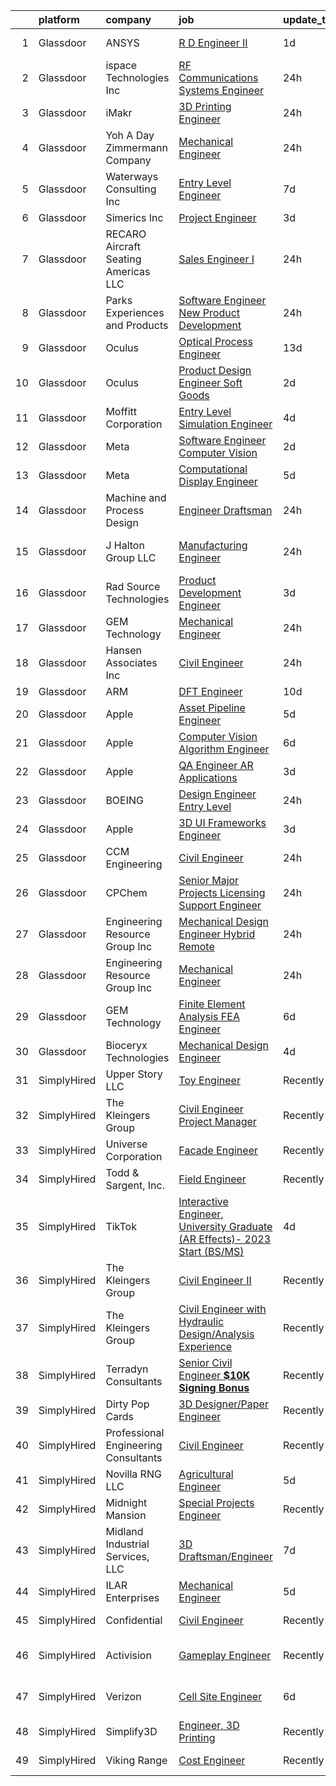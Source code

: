 

|    | platform    | company                              | job                                                                                                                                                                                                                                                                                                                                                                                                                                                                                                                                                                                                                                                                                                                                                                                                                                                                                                                                                                                                                                                                                                                                                                                                                                                                                                                                                                                                                                                                     | update_time   | location                    |
|---:|:------------|:-------------------------------------|:------------------------------------------------------------------------------------------------------------------------------------------------------------------------------------------------------------------------------------------------------------------------------------------------------------------------------------------------------------------------------------------------------------------------------------------------------------------------------------------------------------------------------------------------------------------------------------------------------------------------------------------------------------------------------------------------------------------------------------------------------------------------------------------------------------------------------------------------------------------------------------------------------------------------------------------------------------------------------------------------------------------------------------------------------------------------------------------------------------------------------------------------------------------------------------------------------------------------------------------------------------------------------------------------------------------------------------------------------------------------------------------------------------------------------------------------------------------------|:--------------|:----------------------------|
|  1 | Glassdoor   | ANSYS                                | [R D Engineer II](https://www.glassdoor.com/partner/jobListing.htm?pos=115&ao=1110586&s=58&guid=0000018359c26415b1117f4f642e4682&src=GD_JOB_AD&t=SR&vt=w&cs=1_1809282f&cb=1663658255843&jobListingId=1008148245836&cpc=8CDBB1EC89CF7160&jrtk=3-0-1gdcs4p20kbl2801-1gdcs4p2lmbjh800-2c2fb8e9d962febe--6NYlbfkN0C1CYJ5HQK12A7y0ZBhFhW3e-LGRaOWowYCOYawr20fAAtkdEaA_V0bTpDvrTnEFcoKS4VOX4tI1l11CKHECzyohqf6a7D_l5GuGqfFhuUSwKjcG0YTNzAIr4aev025wUwUCuptq5aI89kS6X5YalAZz2CPfcm-bO3bmNXAM7OMsrHA07wPM2IRB69EdVafGLJJKJv7s2G8lhnqQTEY_ocgHDxa-CLN2kR-v7UPLn-af-wgfube1IU6yFeE5AD1N6vK_PRR04xaqDucBJZL1hTrP3RoFSTtLNPaawIlrlJlQmgCRVx4aBpcDIoq9ryDDf2S7ayFhMfG9jJK62fQLGk5wzzXOzB6Ql5H1fwgTDWwQVOw5uRALn1H8xSRdwpi12TBnW2jYB7g-ti0VCGpnBq5TRiRW0ewDcIvyNlTelF13mcDFnCTS0qs1JrSecXoVmwT5XILbEQKGhb2J5sMN3AAEfGAXGhrnR0gpo0tpKVbcM3aQRIGUMWHy3eRNGEpwlo-aed570WBgXwEM8lTJbav8H2hoIUY2d2jYd-RZNrCzoQ9l-tqRyn7)                                                                                                                                                                                                                                                                                                                                                                                                                                                                                                                                                                   | 1d            | San Jose, CA                |
|  2 | Glassdoor   | ispace Technologies  Inc             | [RF   Communications Systems Engineer](https://www.glassdoor.com/partner/jobListing.htm?pos=111&ao=1110586&s=58&guid=0000018359c26415b1117f4f642e4682&src=GD_JOB_AD&t=SR&vt=w&ea=1&cs=1_fcfed732&cb=1663658255843&jobListingId=1008150010595&cpc=020BE1DDE5A95971&jrtk=3-0-1gdcs4p20kbl2801-1gdcs4p2lmbjh800-1bb6ea2e9d097f40--6NYlbfkN0ACu_hgM4mYOpGjE6TXudS1eLEYdlotK5aSiNrSIRlNjthRZ_bSXJWql23JgWLbs9S7wiMfLvCRaLeiakFjEBzgkmYH80lO6qte9E3HuVm5Mk4z8F9jkYyGuwl_Ppik_4GZ65mBih97DNtgtP-4IpEnKEH0PE4y4IjytWdXEbuu34Ot2XvW88FLTxYByLiaSFOfIO3_dEQERJVjPLftHGZxowkW4zkVACL4l9MhmpFSsjxhbiDBzTMqMa5qMHmtNUmrw7Zr2pQga67IBJCcyjRdMBVNgYNurE6E5h7zQ2lYC09afcIR37HMRL9Tf7SPJ-f-tbDyXxDMeV-NyhAP53C4FfY8x_pRnOOyW42FGYjOdDaRxtmVO65fDLeAli5RUfnxQ2TdZxBT2qByZJzsSa8MApDxaik6ivg4K_5VlFDSKfDvZumXFS1rFA_PkTFJQMCb9-UiUuP14yYzMEr7bNNVselqzsTBRgQI2d9CSRVDXo_b5swSlx6qPptVQMYccxolx4HIp_aSTA%3D%3D)                                                                                                                                                                                                                                                                                                                                                                                                                                                                                                                                                                             | 24h           | Denver, CO                  |
|  3 | Glassdoor   | iMakr                                | [3D Printing Engineer](https://www.glassdoor.com/partner/jobListing.htm?pos=106&ao=1110586&s=58&guid=0000018359c26415b1117f4f642e4682&src=GD_JOB_AD&t=SR&vt=w&ea=1&cs=1_131e7a37&cb=1663658255842&jobListingId=1008149328554&cpc=52D3555E595CCC3C&jrtk=3-0-1gdcs4p20kbl2801-1gdcs4p2lmbjh800-be0d88b5a5c7d15e--6NYlbfkN0Cp_WSJKd_Pz82imZmURPbhd3kYBsiZi4lpMLOH6vOlLB-LEcol-KSTy5f3o9ziClAHIcFlv-KA-LtdMRhU_IJKDfqwkxSJszgGYJ-M2QnMEotZaTd2K9bUuGl18AMjbb77X-PT6IPj0kLBYFPZG9QBu-OMzvNwCyD6oCKSnAKME-6O2gFRDfvxZe_wrVlzMhLaByDbVTeKzlRy1TycxIUZP5vX5_dLWpYD2FTY187yo3u3L6duD2XrnS3WfaL60aEcnpCXT8j-XkIeyUwgC1H0A40GPFcL6nPo35aiqAIwPUWQ7CDpogDbipFGHPLcL85jONlWzdQKpKcsCXzjp6-YaLM9kgioZmiHQjAakERKu8IycFupEtihCxUU1Z-MlWVr0IDLuaPF3gkuaWwhP4WvYxctrR0ut8DR16raq_Zm71HJV_a1-9wPP_fO6e84KVV9b5TjgPPI3Hi-BIXbSzfloQWPfvGPkH3weBKIMKeccAeAmByOvUKVXHXiYP5Xj_vfQIQ6ed4JHA%3D%3D)                                                                                                                                                                                                                                                                                                                                                                                                                                                                                                                                                                                             | 24h           | Brooklyn, NY                |
|  4 | Glassdoor   | Yoh  A Day   Zimmermann Company      | [Mechanical Engineer](https://www.glassdoor.com/partner/jobListing.htm?pos=121&ao=1110586&s=58&guid=0000018359c26415b1117f4f642e4682&src=GD_JOB_AD&t=SR&vt=w&ea=1&cs=1_26d726be&cb=1663658255844&jobListingId=1008149544059&cpc=5F655C736EBE388B&jrtk=3-0-1gdcs4p20kbl2801-1gdcs4p2lmbjh800-1187f18d9e97d692--6NYlbfkN0Ae6Qmv8rNb3d5rEsMPL_plhvilYeiJERi7JqghURwQ9bq2mHgMGRGPHap0kt02TPhjkNuNMbqhLcefC3xgK_T3qhD844gAtpOUxUUhVtSNQX0dpx9uLkyroM97DK1GNJs3zaurPTvr6BYSYktGe_2gpVUSWPiScI849Nz6ARLzEGQureZi31_DaVYg83yOH7uMsvbDTIgKesLLzziwvD_fA2lVbkA65DEfVKKai07x0TXY9wBCyOTBdkYRI5gyfa7Ei6ijENtX6XjBG_MQ2aV4REf-S0Ff04N_03or_mGPVoGHDhoNHu-p9MXqzAU2ZZpm5sck3YIoWS7BwNxz4jEsRgRE1HqdsckpYj0yHM8JTcX8hm1QMoPLW7pz6xYxhDeTm46a5_reH12PAmsoYO6zCiFzWMSZP58CcaUd-kVvUNjqvW6pEFJQQKvd30ikUbKa5p_egmVTiONkgp6_-noDnmRg627LQEVU3q--2iZCGxqGZMVRAU-c)                                                                                                                                                                                                                                                                                                                                                                                                                                                                                                                                                                                                                          | 24h           | Campbell, CA                |
|  5 | Glassdoor   | Waterways Consulting  Inc            | [Entry Level Engineer](https://www.glassdoor.com/partner/jobListing.htm?pos=110&ao=1110586&s=58&guid=0000018359c26415b1117f4f642e4682&src=GD_JOB_AD&t=SR&vt=w&ea=1&cs=1_68e35317&cb=1663658255843&jobListingId=1008134042288&cpc=E5CA8B5EFD9AC7B2&jrtk=3-0-1gdcs4p20kbl2801-1gdcs4p2lmbjh800-ecdc8d44e7911295--6NYlbfkN0BHIfC1zsKGIu0R3teaIu8liT7fbRNLaQeDQfcPJweUKxynNxS1I3QAAIe_EgpPBnMLAKPcS8N-9DG2Z4E-phPQTqWVG3itt8WyVPsWcnnTzQGeF0b5I8xdjwcDb0qjuHh7wlY4Vl4xApmOpI6Fl9Mh5-AS6NLnRhkC6L3rMqnAdJ8im3zF8-2h8FLXnYDZ9mg8Lc2v-X6yLqavUXq7E6_8HpFFipK4P8WVLYaFkzuRGKf4SPLrEKhr-HBJ-mnFuPBnED8CqpeF5terX7NLTQrjtw_FNZCJaFBBRPLuZiffEdaG8tWefci7nntnkvHD6VFicZVP1IZozhdisW5NLPOygPzWzdfd5yktW6I0il-ZJ4el08WRSttluMfeGS0kUFtsu6G5iolg8MWQNFLJQTUkbjXhQjFzmoK8xd8UM_T9y5t8qTC6WUp0z7NnNwYn0VaUT7iBiWXZadMzW3RTgn-GMc2ZwUIM_ztlNQbxSEi3QYnCefldpTNe8acxVEHmQHg%3D)                                                                                                                                                                                                                                                                                                                                                                                                                                                                                                                                                                                                           | 7d            | Santa Cruz, CA              |
|  6 | Glassdoor   | Simerics  Inc                        | [Project Engineer](https://www.glassdoor.com/partner/jobListing.htm?pos=112&ao=1110586&s=58&guid=0000018359c26415b1117f4f642e4682&src=GD_JOB_AD&t=SR&vt=w&ea=1&cs=1_6e87b37f&cb=1663658255843&jobListingId=1008144296702&cpc=AE9F6614D4EC1B58&jrtk=3-0-1gdcs4p20kbl2801-1gdcs4p2lmbjh800-8c2c3d6a10802080--6NYlbfkN0CtwOkgDuej6vPfWODMxjOIyNEohQmdYMppGq8y8dOpBg_T0CXbVU7HsOXhwQXsxPl_p-KX6aDzRqipB0RiZsgjL54Zee7-XG5VxNhY0lTikEBj-mUKYvZ3Z0XmnDfvr9u2WUyGmtddOWv9t8dBoLTfZLPpT9sFJz7I94ibYdUgwZFqbp6CkU8NrNvYqzBfCD574E-94LCXRMUg4rz9yJuyHGwC3JI_VA0aBmlU8yhD4d-NB1XNqRqp1na42yX210E7Kv8nwd3UMYrTKdp5b6fOyv20LeIKmoabC8hHZSqEB8GsZTvPY52rYYLh5BcXYPq-d8hJpV3uL1y1v0niV7naBRT6H7LPK3ybHn07qo9QWylEJ63w3o4oOpwnrcj_V_njJ-Eh857veE85r5SRSkGP1qPAKkuAXpy5Dmo9ZQIMfI6JpL_JICOEClv5-ZAHWOTxodV_4kSJohdft63rEcWBzoY6MUQVCabKPCMmBHKN5QmM2OObpsjM-YKIr6zWtVw%3D)                                                                                                                                                                                                                                                                                                                                                                                                                                                                                                                                                                                                               | 3d            | Novi, MI                    |
|  7 | Glassdoor   | RECARO Aircraft Seating Americas LLC | [Sales Engineer I](https://www.glassdoor.com/partner/jobListing.htm?pos=102&ao=1110586&s=58&guid=0000018359c26415b1117f4f642e4682&src=GD_JOB_AD&t=SR&vt=w&ea=1&cs=1_24a277c9&cb=1663658255841&jobListingId=1008149511130&cpc=A14B52080C454F9F&jrtk=3-0-1gdcs4p20kbl2801-1gdcs4p2lmbjh800-5949e90db1baceab--6NYlbfkN0ADyoxoUJAFVG81Dy__7y0T6EB4_CfqQDzz5WFecgMGZ4leX_Mpmw5py20hoRaKHs8BfZtqkl9mNgTNXp-2OrftmapoUbllIUdVwvL-7g8BWiX4dgKd7SVI8RmF0PqoIjI4_pjbNS8VqPrgPUkMreeGT0GcOIXC0bsg7VfyxJDPXXzw3nKRBo_w74KH3S_lh38ez1cfJwHmRT2qvsKZ98eLUgVLD8awqwfGOV_irTUT32-xbFmBtX_GzIOMxVqTu6XPPpCAebhCmUOcvzix-xguIM7rCtG1L5XlAH4z4PWzfyInZzkcCWMbZCrDXVxL98tOm5fkJxTCx8dwHo2otogdjhc9AnfpemDzTDxJasmSWHGHpD_s5AUIWB5dBX51kaqCgESt8OeF19e-Emu2YvAodPbK5osYlOux5y4MtnMtxKKycQqeXVWK-1R4HS1weEwJkdI5gUyQu0VGjSqYO7_ina4_1mayGo9cw5C-O6muYg%3D%3D)                                                                                                                                                                                                                                                                                                                                                                                                                                                                                                                                                                                                                                 | 24h           | Fort Worth, TX              |
|  8 | Glassdoor   | Parks  Experiences and Products      | [Software Engineer  New Product Development](https://www.glassdoor.com/partner/jobListing.htm?pos=129&ao=1110586&s=58&guid=0000018359c26415b1117f4f642e4682&src=GD_JOB_AD&t=SR&vt=w&cs=1_8a15f620&cb=1663658255845&jobListingId=1008149797531&cpc=217C45A42544DB93&jrtk=3-0-1gdcs4p20kbl2801-1gdcs4p2lmbjh800-40d587651ff39049--6NYlbfkN0DAFTyt7pbDCC2JPO79CSdi1dIb81yjczP5qsKcZIxgiYm3-7g-689UM0rgypL64coJ6MQB1ogUfTPF-7ZAKVMhRZjIlo_hayzWA2Q7EKrK_JEeVEp0ttF27dNmPpZzUz-eoXiSONW2YI3dWOpY6E5_-2sCyuXVgrIO729CzxcOmt83NW1FAfpxtrrEMfdmotKB5Bpl2JlQkZyOLzSJJoyYLk4_n4v6js00-tsQH-0GX2xm7IvcSbdRrZsHfuoUCNcRQmAL6RORxPz2R4pD9-XQKZ8Y_aotkTypxGgjhyW4PudcIZHvc5KJpK4alayG6QzBmundJu7ug_CzTeutHYq4TkWX1DYLioE4o_yrdAiUlftgK1CGVDhORZ4CRs5nbtEM7QQ2erNqKCyFm-vRZ1RA-IYvreFCwsna6okuQG9AyFVG0wIbMTZOqelmAltsPLA%3D)                                                                                                                                                                                                                                                                                                                                                                                                                                                                                                                                                                                                                                                          | 24h           | Glendale, CA                |
|  9 | Glassdoor   | Oculus                               | [Optical Process Engineer](https://www.glassdoor.com/partner/jobListing.htm?pos=127&ao=1110586&s=58&guid=0000018359c26415b1117f4f642e4682&src=GD_JOB_AD&t=SR&vt=w&cs=1_95aa28f5&cb=1663658255844&jobListingId=1008121806264&cpc=42BEC95245890617&jrtk=3-0-1gdcs4p20kbl2801-1gdcs4p2lmbjh800-b156f48b50a2b316--6NYlbfkN0DYl4UJW4r1Vl7FEn6T9F-rD9lpC-0oMJVSiWjK_MGUd8e8cHXcpv6KPyjLHZEfqkXGsbQQcdPd6a3JlXXh2kuHGbnmFVlGwiNPP8dOuTQEApgfe9K80mPp7nSett_65E4bPhnrCqytPTwM2uNTys56PZicTdLtLluz5ZHN3i9sCYSbCo_0fHeJOwUtS-Udo9uuLKJDRmz4c1wl0nEUJAGMCNGQBaYLlOpzuoucQJmGoKy0y7nGQ2x2Nj1JPSWEcRRCl1hANEmWptj7oegEp3xlY9K8w_Wb0StGK7aBd_5r79UaXTTfZYuLk7ONacD1m3ePRqWt-BJ8D6JmRMNbANKxapfg2YSw2C-0eS_Dka7OThDnD5kprB_Qxxe6Y-RoH0hMgl3qFTmC8fSPeuc-SrC1f4HHh--F6zT8_wt5LeXSpDSrpK-DvHT2q06wjpd5ANfaI_-bFTnV715vMjNQT89PW45hekaZHl7kGRj2xObfd50v_7fxSvHMXP3QGnf4Ux9IjxvqTnj-MxGcHbW6SjnBfpKTx8qWa75jPjuKkQSa7xljaOSpyAnSKUNewMcLdR1lABTkSxRcADsWP6cwOaVkWTUk6dTSp3gQi6WtBxsLdApV4SmihPRJLABFyzek__Q296SE1i29mIkfsUQjUF6X5R3HQNOM_aEqCGoFnt4IjU1Wfkl514oaugg6QFaC-PLXPvFwRiHGY1svjbw3GrqKcivD01V1dR85Wbhb11A-1GWUpOip8g6w9lWgTrp4qEfr49gaGRK6kVfLi74J3VdJ4Q_BpRKem-HnMntM1yWvzO6nCNtNrFzj9bTotOju5HDCzYv9NWk01iaqEr9HiWJjrnFtzXptmTf3e-oGH7v7FpFme0evBRIHUMSoUsny6XOlSQI23wyt4Xf3V0CqWRWDV54nCWW74EEwEBzAGwUGNfwS_eyILctlP2ua-RYqtq4EU5fqWTaSxsIyrwJ0cJX13ohz86gX5O6N4eIM0EB7PV_ojKH9YeyCSR3SpfPfcTPvzqanTVXJYTSIwHe8t-q6dlaN8_v7c7MnKpkLt3GR3JxS1jEUd3q0by3AG5eeY3g%3D)            | 13d           | Sunnyvale, CA               |
| 10 | Glassdoor   | Oculus                               | [Product Design Engineer  Soft Goods](https://www.glassdoor.com/partner/jobListing.htm?pos=119&ao=1110586&s=58&guid=0000018359c26415b1117f4f642e4682&src=GD_JOB_AD&t=SR&vt=w&cs=1_3ff3a906&cb=1663658255844&jobListingId=1008146230451&cpc=42BEC95245890617&jrtk=3-0-1gdcs4p20kbl2801-1gdcs4p2lmbjh800-fd7a5abd1a926704--6NYlbfkN0DYl4UJW4r1Vl7FEn6T9F-rD9lpC-0oMJVSiWjK_MGUd8e8cHXcpv6KPyjLHZEfqkWzKOszKGq6dgDoKJIVhiW0X_yUBUe536BChCMjdKCBMApcXyVwwTnBEw5QsW5v-iI8Vj6Ce-AscGBLHLcL_WB5uiFaHsmOJkM4EjK4sxHkbbko7x5cOE1ADvlsyPstsHXFK0SoVmchfbJwLCAPsia1xaTMtMK-Ydj3MgTslt2Kcqub98X4UgZrpyIZtFEQ2wSGpEwgmMu9WJF33g3tvciXJ6finONCV6mii1s7yOcdHkXG-HSmYvIYWX-EwDVaqTQEUSkN7v6ph4S3-ePrxkl15gu7eEBAxjTATno3LJF-bOaqfAEqn4QTQr7sTgURBA_jwU5NyNKhHpTt82W4gsxqUbESlOggE1DCY-dTwEjM0vKDcvGZ9g8qgsYym7Qe8Gjvbl9IWvLkgfgoXbe9jd4O-AmrZ-B0khqUkKJj_UN2L5HODagngrKMHHsyk1NWmTtifr1ID24BCsDT5fdR5sBeAe64T2Cny5nvCZeDYSj6AQM4-my_gNs57cLqtlu3peklRpOMyGLPTyYM-lP4DEolbkNqmF1Y1AtOIRhpHzKIZOW3AugcIMzXxPVfADvIHs3SizIvkx-EIwzdDgdUSW_hAs_L0IOg20hsDvmDtFpB55ChuIb1vNaZz6qgl5jytt1cIXabDTT5v3yX7wh0WxKoeYpJGXVC6JO_I1fN60WQIU4xXIxSNqg948SsoHFbSzrnO_pZgHBdtGJ63dKNpqPsj30pZjgPkXzzFHAsUaSD8cYLUOy4AI6f6WEQNkGIcmpjghLb0j53Fsdcpc99tXl9cUeXxFoWLqeU0yGIqzyUUZuIi6XVe5S6XakuCBhe4UXV8gM6YYngCq2GAeJH05_ef0_bamODzF4ZY3jBaqLFtAgotItyOImBq9dGum9aKyKDusKThMFi58hpW_aPF3CxH1b8pEhYRoMRx1MJ0pM9xSXK_HJR2pADBVtqIuDr1UwXi37NH16nmLAA6cX5Ela3E0EhcdR9r-aHa0F7YequUhMx86PLIr_vhXwvcNKz1Yc%3D) | 2d            | Remote                      |
| 11 | Glassdoor   | Moffitt Corporation                  | [Entry Level   Simulation Engineer](https://www.glassdoor.com/partner/jobListing.htm?pos=117&ao=1110586&s=58&guid=0000018359c26415b1117f4f642e4682&src=GD_JOB_AD&t=SR&vt=w&ea=1&cs=1_76fe29db&cb=1663658255844&jobListingId=1008141955214&cpc=14D5209370AEC984&jrtk=3-0-1gdcs4p20kbl2801-1gdcs4p2lmbjh800-159a8b2ecc8b1a5c--6NYlbfkN0BU8stXnbpOC5AZnjsndGworYyzzp-hJi-W4KzYaVvvPfBwtO-Tk_V6ybxCo6_mjn3mGsTaAMEYojK6p_dSw8EQ39w6Y4F19Ms6TFEJ8nxC1ZIHLs-pFAOdJDOD381odZKdG5b6Zr693hZNvT3z2HAJn9PSlNQKmUJWoLoy2vgyZBWD6jHZ44-EKxCdNkF2RjpDgtV4JcMr3fHz2zS_unoaoO8O4O_EGNVPHNX_-4f95wLw4lRqpXkcP7ztrT2VehhgxkZtzdApgGO1vjjavkOkInhYq6Fu0P9Ps5eycrdDbp5EcwMNc5IYJat7x3Zrgu7rwWq0AxPJK0WAWp9TrkpNCg4X4mI7Py5wZudM3VceG9sqw5he85m2dyEY85MBXzi-pBlyTT4lRdEPm1i_2xnyPpoalwt89I1x16wGONxQ4DwSflE1AoPLeeTDSgitm6Z4YPhRBJQzYlb8rctyzg3-qXzFLt24tTcAry9CNOCdrJl521wkGBRF0gEaAR0Wld6bgfngj0M6OpuexsbKrEQY)                                                                                                                                                                                                                                                                                                                                                                                                                                                                                                                                                                            | 4d            | Jacksonville Beach, FL      |
| 12 | Glassdoor   | Meta                                 | [Software Engineer  Computer Vision](https://www.glassdoor.com/partner/jobListing.htm?pos=120&ao=1110586&s=58&guid=0000018359c26415b1117f4f642e4682&src=GD_JOB_AD&t=SR&vt=w&cs=1_f4d34d14&cb=1663658255844&jobListingId=1008146626882&cpc=42BEC95245890617&jrtk=3-0-1gdcs4p20kbl2801-1gdcs4p2lmbjh800-e137b36b27373714--6NYlbfkN0DYl4UJW4r1Vl7FEn6T9F-rD9lpC-0oMJVSiWjK_MGUd8e8cHXcpv6KPyjLHZEfqkVQyaynndbu6oBogF2qdHNED4pb8YPIBYSqw9zMaV3t0RGilMC36fkIXWV7OM_hhJNvqQkOufF6lY2LSj3xu0vxMFDnAJi_mku9PaI92zwQOxDU06oxNizZBSNOp2t49w6r_Ee2o3e77apDXYPC8SExL7E8hrGdEyzLtESHs2iS4F_xPY0fN6t1pDx1cXs6t5alX0x-P3tavy53YaDzKudwz_Y5kcAuxlPNqXx-kH9yYeSpEFRzuEd7R66qhMcDn7umuWYt3lOu_l4J9jOR-u8iqsKBYVYTWG_Qhxajcw4kU0kHgu3YH2Kiu2lJWt2DzCfEggjUAD-R61e9PiRG61ZXBREQzWd1OUj-UA6WDXLGgt3w4tc5Lxgdb8S9MgKZL3lJqP5YdMFz7GDojyeuT1tN3CFd6KF5fnezCfF29Ahyk4Kzebs2tQjSWt_xsP2b2wUh2ZoEITYEi6BPF71Z_LxbIkgneAVF2y7aUpo4dnPTd8J24D78CtDhvCkeI09HhoJPuMo0aSFOaUC45VGTCN9maaFzmmOMFvZ_rKLP5ljWMwPciwLppf8qT1EbUjqy1-0JfYFzXWxsYwAwnEX8AlizJW9eNK9bzJUDvUeMi1Zr8SGUg9RF8x2s5LO3d1yJ1rXvf3mkjDtPCTsTQ4SIQMcHAO60iFDY7NcbKQZUnhUyrmRZ_ikaJTrUo2A4aEhVyY_zaRdI66OHSdtV_0qQFhKdSMqXnFkPoMr1PjvV6rAsy4xVQ0xZszA0qCDbeBnMFg0OyIpU978Bvpv8obL6SxniVCGMon-IxcB9sOrlgaLGnWtHsvhMgqLogZVdybxdPxpe1tI4zSZNjbLc0uUsGULeMXRgC-DGQNu8jnnNK8h0lFvak1MLotbN7QJ-dM8IduLgdybYjFDLkhZe0PJjLQWJKG4t3KUnVMsZ3aXO7xFS3Zvqip4DYnnWNw8l6c-Lb9_4nFIya4HXO2X2wxPZW4mtT_a1JvfJO60Qq6KXlc472gxzs_10W_vrcFY6rhhI0eU%3D)  | 2d            | Redmond, WA                 |
| 13 | Glassdoor   | Meta                                 | [Computational Display Engineer](https://www.glassdoor.com/partner/jobListing.htm?pos=113&ao=1110586&s=58&guid=0000018359c26415b1117f4f642e4682&src=GD_JOB_AD&t=SR&vt=w&cs=1_398ca892&cb=1663658255843&jobListingId=1008139826199&cpc=82B3195DA92CAF92&jrtk=3-0-1gdcs4p20kbl2801-1gdcs4p2lmbjh800-cd449d10c1111b55--6NYlbfkN0DYl4UJW4r1Vl7FEn6T9F-rD9lpC-0oMJVSiWjK_MGUd8e8cHXcpv6KPyjLHZEfqkU7D16wTQNzEdkwG8JfXrJZUHjCRZOEbU_V717Ry50XBg1PA3dYK8dE3p4r5P58CftpHv-MX6A7VMdudqSC4qYK_65gXSzDXV1chu7kRT7YjLiTx0ZmvNoCV4nXhOU8xfTZQHX2Xg7bX1JWvKQqbUL9zJse2Lw8HWfraqL1wb9lgNrqzHIctRrUuQQU9MonbdVWhRW9MKUrEOhZH8mAqD_mgOmybN6jw53tXrZNOxTBPxmtY_GVKzNuqSOquH7tyVjUbCpx8QyaOn3XS2HYIXdMU5bvnH3yCWxTq7JBgjatq26vbV_DamsNFGAD5evwSd43o6Y_Ra1_ycqNhthzIBdCLotuRmD517HZ_I61Mz5dI7AdmKu7UyAvyUzDnxifF2NiLBQpn9ibN7IDSSuTuqrslRgbVjLCgxB3FwzF63wvZMHmdj1H-mPmDbF8jFDVRRsP1Zf11uLAjmWJyk0nMKWvJhl-oMCPgnsFOQgIYBBHq-KpA3ixlqf86jQ4cFZYdmOEToL3JCYFJfErHbk4OxmAvq8Q_u6J5NrwDDuYBSGG3fEZCkOn7qzH2GOi3ehzwHgBdoBlcKbDJt1M2CW1UXVBqDMP2wN1kGfntXSADdsVMLIDsw9QAXhYgM2Vw6aBbYxkiaoUY5uuOVWKZokcDn7_FHD2bo-HCBS5xzWlLAmIkNFs04xHMnNRI7gliaCv24u2YL2_hrPfQSiDp0fEEGBogYQG2TU9eirizU7x5QO9sfQ26oYMzNXWL3btDwOIBjsqiEo70l9eqTgUxjPKmiXcTosW-mJ9s30lqJWyTFHLi1V5s_pOqGTvr89-idNojTjM49uEAIWoEGsdwL7s5v9WFHiRNCI8jmwuyjGY-dZO_klKnVq1CcxqfSIJxOze8ODL7TvJU9p-b-qlCBYQzfmjYJmP_vZ_mwg0BRQjUuFKVb-rKQAteofoZ6vP1grqCaCaRqMz_5Piu3N9H7KGU-_qj3Tv49UOMhl-_HYNO54-9aAP4-2THd00jDnzyqS_rsY%3D)      | 5d            | Remote                      |
| 14 | Glassdoor   | Machine and Process Design           | [Engineer Draftsman](https://www.glassdoor.com/partner/jobListing.htm?pos=109&ao=1110586&s=58&guid=0000018359c26415b1117f4f642e4682&src=GD_JOB_AD&t=SR&vt=w&ea=1&cs=1_33dadd91&cb=1663658255843&jobListingId=1008149004061&cpc=E509DD49A6927373&jrtk=3-0-1gdcs4p20kbl2801-1gdcs4p2lmbjh800-7ed47d9145df80a3--6NYlbfkN0Cd5ZvLdai7cR0fypH5_WiGezUQesq24dbKuF0ly35ya7XTnX1N3U-qNfmD27AS3yGTBys1RIq7-4_IzEhOTBZYNmJK4Wbc8J2bB_ULUur727oBm6g0cynFfaUW-cffnqXC4KytctWbFl0Sa_DLpF5EFEpx9URbPUmBDgllm5s3Ky_gFf-66pEIv5f19mKg21i-9iKOoOfnvIkSxqEIxO_JyG3mAfnkjfxhC-QziagoEtq86s5At7vKD_d3l0loSxNJ0ib46Ti216gvOjhyZwX6rkTJJhVcsUtvnhpNT11WvKm9rDgS_UVwGjlTE3V-sD1_-Y8eRT9q9QbP-dVkDL6-o2UdMAc0bdwbNB0Zr7Sx08H3Mqrd-aWJgz8rhM7iTj1cjg7Ajz5VbdFH09JeX9b-VLCeRmpSp5tolhpc0Ht4YPzGojAB2QrdCNok4f80pRBwnnOt1tG6HRTsOUXN1-cvJ4oe0Ha71D6t3XYNJAUwSHWoIdLre5ZhDxLS5f9EF1HnPBgWsyhtSQ%3D%3D)                                                                                                                                                                                                                                                                                                                                                                                                                                                                                                                                                                                               | 24h           | Anoka, MN                   |
| 15 | Glassdoor   | J Halton Group LLC                   | [Manufacturing Engineer](https://www.glassdoor.com/partner/jobListing.htm?pos=104&ao=1110586&s=58&guid=0000018359c26415b1117f4f642e4682&src=GD_JOB_AD&t=SR&vt=w&ea=1&cs=1_147ec31b&cb=1663658255842&jobListingId=1008149157262&cpc=46E245B94324F916&jrtk=3-0-1gdcs4p20kbl2801-1gdcs4p2lmbjh800-41e65afdf01d8108--6NYlbfkN0Balz6q7Di8EvlrOrMIFLpU9ROe9PQ-W_eK5Te0T4uu1mMeeFaMEUVCMa_XpztabdBbgUloltzY8L-OBGQEq3PzLY7GLQsRJjMW7gGTHwsJ1MI7-0Abo9gWxKtTTTnfaqJJ6Y6hl0sCsfDwFX1f4yJZKzHCTKq08-6G9U6wVsP-yhfrWE63mdrAPBN1a9V0PwyrVs23nDr_EvVj4sug3RuTMz9TPFCNqe4kcRerHu1f48rgqd49XzKMouF_sxl_A-WOa3ZzpWhHK4Zdpt-oHMKhMGdSktHwZyYdaS7vPdkCdENN07VJr9EmYqXQahdJu2vUmpOsZLh1--FI3a5umpcVebcdN7PLI3EnLtT9Pu23NlDNmXRmO650rk1qyfgZ_t420tW9WAGWz-nTwkkbZBd-C-cKCBxxrC99BNNZHKwf4Ljds1WCX1evswm6gOPd_Tm6_KzjM4XX6SUZ_ooL7Irl8QjU3jYS2Nd_d1WRUQKI94Je0X-2GxDJiLj9KNbjmiaOR6EQLHVlTQ%3D%3D)                                                                                                                                                                                                                                                                                                                                                                                                                                                                                                                                                                                           | 24h           | Fort Lauderdale, FL         |
| 16 | Glassdoor   | Rad Source Technologies              | [Product Development Engineer](https://www.glassdoor.com/partner/jobListing.htm?pos=101&ao=1110586&s=58&guid=0000018359c26415b1117f4f642e4682&src=GD_JOB_AD&t=SR&vt=w&ea=1&cs=1_819244a7&cb=1663658255841&jobListingId=1008144962155&cpc=0CB11CD7058F7FAC&jrtk=3-0-1gdcs4p20kbl2801-1gdcs4p2lmbjh800-32d0ec53f891e372--6NYlbfkN0CrS4Lh8ogtNOjjDt7uPyu3HK892v2E2niNlV70aik5Tcu7ANY9yrmwlIvU2QQ5X6anUOL_-zehmY7XWBLE-BCKWk8b8U601_CPIOixJywwgVn-YoVF06igSMPUI4BOdGlZGhuaD6w0Ps6Og6JQi2e-F5ZOUhZfGxCfIQU4clUzNeaCUzW37syhDNIoJ4bQyQFJUK5oHMD_s__3DKCNNu0KAnS-herMew7qBHSQ1q3Z3MhWAL4RBk5Ut3U3BhEkqGV7imqwSIr6mkQQnCbgk_eHXKfBrIrg0XHXW7_kSKW9RYW7eQMXU17ByXdFS1IOvJc1m9WVW-QfSOB-zLobzJAxZUO_WrJfbng1mEo8QBMWKxs9BSENFU0WakYYU-hNJQixMRNN5Y5JqVrZyiFAs_-DhsCnaB5oOPbmDgeuEoEgo4tbJ00-NQu1fz_poDvVnp-A0GJqFdVL6CBaWZiuFyYTVHRwFEP-zfoy0M-gFCAV94z8kDREzIxx09-Oth6eNrZ2KSNRhUauPZkCQexyd26s)                                                                                                                                                                                                                                                                                                                                                                                                                                                                                                                                                                                 | 3d            | Buford, GA                  |
| 17 | Glassdoor   | GEM Technology                       | [Mechanical Engineer](https://www.glassdoor.com/partner/jobListing.htm?pos=122&ao=1110586&s=58&guid=0000018359c26415b1117f4f642e4682&src=GD_JOB_AD&t=SR&vt=w&ea=1&cs=1_2ab80160&cb=1663658255844&jobListingId=1008148603397&cpc=BCC169F53084E245&jrtk=3-0-1gdcs4p20kbl2801-1gdcs4p2lmbjh800-fb27d6058db74ea7--6NYlbfkN0DlcaguI4sweZRKJTadbViwUmuipadyC1IVR7LlJxAnY13ve_i3DHqhkLhuNDBLqnGd-WkqEafoEKlEsOa6mGtw1xg-2pt_hWLBb3veC6bqqfy-hVoBihIVhCCvqjzftG7MriA22BoVY9a_nQ0SSfIKxcrQV_mSJycYH0GCZZGB6I6C0g5mOGEGzV7swhXoXfqryUy0x19J2RCOJ9oL9BtePVWmgtt8Ot3_Z-KSjPCaPRsEh_FTo5SEoNHwvaulFBYCbN8y-Um33pO7Gqc_R3SGQq6cjqlNlfGa1hofCarsbaH_y6ZdzDEiXyo5AvtdgRMiezaMhp5eVVC9TFvPLJbHtsnXRtjkBZ6nxDniTt173Xqo4ApI7YMFRNGSEFw8sK1v8BPSKAZC0tDOzfssU-n5RdBvwUFzARZVXwZx2bg58SLYslKjB8LWpsx5fRnj-Suc2BrjL-EomhBdbRpe3sIKvy3lD_AKybQEylig4ve62q16aoKtZv_4nDigRqcVBoU%3D)                                                                                                                                                                                                                                                                                                                                                                                                                                                                                                                                                                                                            | 24h           | Oak Ridge, TN               |
| 18 | Glassdoor   | Hansen   Associates  Inc             | [Civil Engineer](https://www.glassdoor.com/partner/jobListing.htm?pos=107&ao=1110586&s=58&guid=0000018359c26415b1117f4f642e4682&src=GD_JOB_AD&t=SR&vt=w&ea=1&cs=1_2d81ff8f&cb=1663658255842&jobListingId=1008149175056&cpc=52E15D22C6AFD845&jrtk=3-0-1gdcs4p20kbl2801-1gdcs4p2lmbjh800-b6315105652b5bef--6NYlbfkN0BxkLIcfe0oqaYINownie861a0BJtkzmJW-WyGv8J0JYDbpMcxnd0oDrmv4r2faz45x1RtN0eh97wnjRLmoan4Qyv_k8NPbF2YYnmfzeecAwhfCmgpeE4hDYZEtX2leoAJ2ngJ38pqinUu_9_TV6nf7IpFQxT68zQD5GB5JGg1_L1a2ui8yDdvd4EcRkwCrJEs9t7kqoWC-IhkGLD9YNFAmT1kc9T2pJdpBGDtmY-pIphCjXVrqBIVhmQpvZ2VBipduvIegKUv_iyX4lJOw1lg0MMNZdVSX1Hlbfj5u1sygtQWljIGG7ZwoODHkDuw7-5UdPIjZSW8Dg6EEyBhGw8uvi8xJcEm9nhzaeYcAlMpxBXoweDKHXelWIldx1h30IZd5k68G0CcIt6W2LbTaAsHcjqgw2BHqH8E5YhK_0Q4SO7aoxujlkziptxYpORBGZc2NdAP6KTQoc2a9arYA5_drUqStH6ZhxXpUPl2PLDlWgUyP-Xri6kpKq6XTbU2OxJCkTlTb0Ox92g%3D%3D)                                                                                                                                                                                                                                                                                                                                                                                                                                                                                                                                                                                                   | 24h           | Brigham City, UT            |
| 19 | Glassdoor   | ARM                                  | [DFT Engineer](https://www.glassdoor.com/partner/jobListing.htm?pos=128&ao=1110586&s=58&guid=0000018359c26415b1117f4f642e4682&src=GD_JOB_AD&t=SR&vt=w&cs=1_1648604d&cb=1663658255844&jobListingId=1008129968499&cpc=217C45A42544DB93&jrtk=3-0-1gdcs4p20kbl2801-1gdcs4p2lmbjh800-20c4a63cc16d0081--6NYlbfkN0BgJnowPS_nFa6JvbNw1Ud-JjG_6nenis8YkFjCtkUlxoHXLw2_bm5yT8xmAj-JAcUQkirAPfzOCz2-4dFTHi0WE_d1Gv9V7N3qecdRAZ4HclNIiA8d3gZva5sSGKMvW6SnGhDKWg-ro5SNtGE4MLNqqFXaDg1hjDX_uRaK94YiBSxQ9DK755UVNQ092xVwRoYcQYZ-Uns2MCvpMZpx6npxApSXJJRSIYQ-QockLMc_vb0HURAYk643jiunQGlk8rOocGnTuQjoQ8d_SL1wqomZTQa8gFAoDGYJHbANJkcNxVRWhxG2bO9MCSGOU4OFsgkKZQ9_f1T5cZP7Ooop5CvaPfI-M98hYUUr8M1Hj-7-EC527cY321Xu3PzQMZemQYe1XfDfXodSF3LfXUDUXPrzaDYNZ7RmLgZJYvta1cNnJdRuzgTAyc712ydguFFwmjM%3D)                                                                                                                                                                                                                                                                                                                                                                                                                                                                                                                                                                                                                                                                                        | 10d           | Austin, TX                  |
| 20 | Glassdoor   | Apple                                | [Asset Pipeline Engineer](https://www.glassdoor.com/partner/jobListing.htm?pos=126&ao=1110586&s=58&guid=0000018359c26415b1117f4f642e4682&src=GD_JOB_AD&t=SR&vt=w&cs=1_1e1b7eb5&cb=1663658255844&jobListingId=1008138702927&cpc=334ABAF5D42DC775&jrtk=3-0-1gdcs4p20kbl2801-1gdcs4p2lmbjh800-d6b763c08d9e2d2e--6NYlbfkN0BvKrLyj5gPmtZO9T8euul8TCxuuKNOtzRJOomxnwSEodTz2Bc-sPZlbtkML8D-m4pQRSWMmBuXUKNP5-FKGpqut54Z9xVJmKcNg5QK39dHaYh9zFxiTlJPRIVH6GmVelziycjV8thAdsJR9vOnKOAEqLZLKyAFMFBlSPoIEa0PSsVWg-NG3U6LaxHIysXEF9_Nn2OxpR1jAnn82I5oZ3O8k_R10dYzVd4zhn43dKFhS5OfYII7Bf9rtuaj5A6rzfljS-caF3c9PGGGOD5lmJ8ndrcfikNFo052oDq9gypIvOMqWaDhLtRV6JIHF_uMOpGcPBN6S6BcwtyOBPpXMyUsOjsI1EiF8QZU5YS9780QYUtkns6LXZH-FwizFebpLS7yER22zPuWE9HOfDd6oJ1SjUZaYrbA3PNAroKqiWbBB-BKJqTSoB7lYdVbcfkZ-612_Z9P9BMlk1-6wxKogwG2LuH0RgboVudYUR4QUF_Zasop4zv8uzHK-MblzJCCukj6IxX4Vn7RYUY4Bcn6UasQdXidvjx_q1AtC32Sy_x3ssju3FNSMDft_S7Kv2BwrlJL5PGWgmEJltMKSFwGdhgjLG1W0pKX3R_RQxzUR2EgDIKzdFrby9QPGF3pNfqfsmmpyFPsY_6te47un4GR4StcmMS3gvUgTHptbBM5dJ9trXJ7kcfbGhE_s34EWjYnkoB_j7K-cf-eK3-mxBrNt4D06KcVJKZQlLIN1Bv5L66GYjby1RNNniqzYopKpjA7xJxzwIjOq8qB7VVTijVX1a1Ldp0HPYjP2AmOP9i2OQaVsEpUXcO-2ITrSwChd52J3-eLYF15EYJ4-Tx3exO5DeW78BG9BW_my9HP0htSZWqR32Y--HQ5vinAgx692WZjUbdeGHlTfXlHfEhGMx9RKzLAe-ogg3Ep_IOKmlV8S5TdXvB7AAH2FG4-DBRgiswwq9CmyqsO9B_Bpw%3D%3D)                                                                                                                               | 5d            | Boulder, CO                 |
| 21 | Glassdoor   | Apple                                | [Computer Vision Algorithm Engineer](https://www.glassdoor.com/partner/jobListing.htm?pos=123&ao=1110586&s=58&guid=0000018359c26415b1117f4f642e4682&src=GD_JOB_AD&t=SR&vt=w&cs=1_09faeb3b&cb=1663658255844&jobListingId=1008135855843&cpc=9908D8D4413DBB8A&jrtk=3-0-1gdcs4p20kbl2801-1gdcs4p2lmbjh800-b1de764f88c85796--6NYlbfkN0BvKrLyj5gPmtZO9T8euul8TCxuuKNOtzRJOomxnwSEodTz2Bc-sPZlz8WNnvX-SLmNdOfenL1QfiR9ArEB5wobjATfd_19HCU3kp9iKG3XWfrzByCyd8q8xg_NzYEusHEQo84Hea7RQNWvHO2cUhijdITJvy5qtGxpDC_wGDIGg2WX80mgxbNzffPzUHgFCC8l9ZkSfTgMskWzVFjCV2XDNVeotR4rbo7entXcw406EM8VaGrzE6mANTkIiMQlgpV3NUe40CGFhXgQPV8vRDSKXQCAt17V_z6MhSwbWtBhWCU6qP6PCG4M9-szErmb01BLXwfrs3EHgAbZxuApzVgL0hHf7eFu500S-M6KTBO-L8QIsBl3ZmSGK_1WFJSc6Yt6EtSP7PdNIW62tJtE1fDoZF6hzR1F0luyObr9xMMt5L3fu3sb_4Ud8mhiIzf9AaQ23Bbn4x5MAZas62oN1dop_NzHz8ab1HunTAqsRy0DBBUAJiXgiPOVpXlWt4oPTCE5fuLLHvzXq_uaTMbqw7gauI7rry_K6T3YFXmryuFWigfyujaYMhEE4io3p6Cf1ggjEBhGgmFjvRwUblsstOjrNkeuhZUeTUpFi2AyCLjHdLbLT1gnDHSk8b3J2mzQ2IAH9bPeq0XLRzzVISI_14e4zwBVPttyG-u6Zp0ru3aw1gN_JoMWRTIYzhtFBHYDBgPFareUSWtgNl3PL5dLaKj4B9BhZVWnEphrxq78riVQhnOVMObKR3C_g503MrCVWLrXkjrLDHbL562N5ainVuIhpKIfFa65Y3GE9Vvt56JDuNgPvWiQRcn5OPuAUomqYv4M2FGpA1mIaSMsBhDynGo75DIIqgJgqETjuNJu-J7030ho6-8PbwXn3e30Ye-5JGAMQLgNabRbIaNnfiMNeqeBvsaaoANIxssfzQb9BzQq0oXSPRisPE09XkZJzfzsWhKxOx45vXd_Sw0twXVAxeGCeKqN3JSos8s%3D)                                                                                                  | 6d            | Seattle, WA                 |
| 22 | Glassdoor   | Apple                                | [QA Engineer  AR Applications](https://www.glassdoor.com/partner/jobListing.htm?pos=130&ao=1110586&s=58&guid=0000018359c26415b1117f4f642e4682&src=GD_JOB_AD&t=SR&vt=w&cs=1_84f95d78&cb=1663658255845&jobListingId=1008145302296&cpc=F41FEAB56D215062&jrtk=3-0-1gdcs4p20kbl2801-1gdcs4p2lmbjh800-f0628c61416f2382--6NYlbfkN0BvKrLyj5gPmtZO9T8euul8TCxuuKNOtzRJOomxnwSEodTz2Bc-sPZlbtkML8D-m4pax9ZFVWmqsAXOfIor-hBb9VrJwqM9xQjBCDiWpmSW5nhGNAj3E0k9h6VjCb9qHDJ2UuifW_Cvy8hrbcRy-5YDTUlScp8JXWy8JpmrJ6O0xM89MXZb9IuncX3IoCkVuasKclEmJrTLAnArv_JrBGmvYd_Dblrno3ls8hUbU2xyzaNbM_AIlykDDe3ommYMFfcmyUgKA2twZCBdFKEKPe2GXfxO9eKoCH_K-zorBVOM-gWOqXLXW1dUp2-jLbXAU6lmTMNMPxXwfC0T081etkHCdznrYVU12k1jajEICMqWuGhvv1ZCYtQqLiKwzbcIq0OIlV_7iDtxDsR9DRSs3xUDlPQvK1PT20gNsTMgRUGaV5pwrS1Yzh6_u27cru-I-eHcNa2Io1Ehegfsz9ZCgjwGcnuw2nbi-f2h7ao8IM3K8HKoGz2K3BVqXzPDVpiXy5wDHWEaMhU7liwkh4qCY-OUlVVBq2WU3xHMV_TeCqB8iGyh1x5HsubKPuKSdZZu2pcJHypf3-_s8_eUeX3rx57rmMOiU96oQPvHNaRjC_HotbtzuPkohAPFWVRRuV6UJgseAnFggtBQnW5ED37OLn5xUz1_S7JdSlSf7Qowp6jI1_NlTux03yRp6YVoeKCCyyKVIJMzvdM_tEHJUZdLmF79wVpShFpiaTOi8AXUJC-GbaZZci1w9zYrRIgP1JtiFQowSXwI3PH0TPWPbbNB-6LwRLXePkuf40N6bKCGsOun09VvRdzkB1iOoXEmksqaGcHq0Rj47H3EAkFe4N7YzALhh91eQ4iVukyOJJgdUylxyA1c2MiGX5YMHI_lMdbblPbOCRtLuYOsBmjXmVVJRpC26-SoX2YPIo2pKdQ29pzYFe2la-ox9k6OhGUc4v5ZkRhWQiNz6Co1KA%3D%3D)                                                                                                                          | 3d            | Boulder, CO                 |
| 23 | Glassdoor   | BOEING                               | [Design Engineer  Entry Level ](https://www.glassdoor.com/partner/jobListing.htm?pos=105&ao=1110586&s=58&guid=0000018359c26415b1117f4f642e4682&src=GD_JOB_AD&t=SR&vt=w&cs=1_04168e52&cb=1663658255842&jobListingId=1008148917134&cpc=0AD9CBC11EB69ADD&jrtk=3-0-1gdcs4p20kbl2801-1gdcs4p2lmbjh800-d0370010ed1fcc99--6NYlbfkN0BddK4H-tsabPiX3BvkwhvbvP4OkLNzlRX6egXJy9Hb11ERhvpR4KXHN3-YJ1CHJCI594I7sobYAOkhY7RkU7ua3uVHPBYsT0945MjO1wKaX7zBYS1CjU1e6de3DpS_DYyihENkcpFKM7JDvJ2ybUBXYwoBUIWGTst0QKT2eO_6Ch1ZVmM_SNGJxAnuNcT25TTun604Tq_RqEl5o9s7fm1O3qA6J7APrAMt2VrS-F6czpxP_WFFvUlYQ8oayGyYZesF0Yzgfv1V3xtvhoLwsyUKtj34O2RfYcFP6_S1R12i6lepIaEfRBRbMa-7rDxkiz4I5IBr8bGVeWf2uZf6ZMuO3RRVnr80mcd8v9JgquQ6o9xySTlwrYZoz9d2JwYA2bN7wLxZRViPTcYO9vYHriGp2-SJ-WLjL_1y0J3RMCpt79zf_NFGzX-NDIPZCGVK0I0%3D)                                                                                                                                                                                                                                                                                                                                                                                                                                                                                                                                                                                                                                                                       | 24h           | Hazelwood, MO               |
| 24 | Glassdoor   | Apple                                | [3D UI Frameworks Engineer](https://www.glassdoor.com/partner/jobListing.htm?pos=118&ao=1110586&s=58&guid=0000018359c26415b1117f4f642e4682&src=GD_JOB_AD&t=SR&vt=w&cs=1_f3b74375&cb=1663658255844&jobListingId=1008144943224&cpc=334ABAF5D42DC775&jrtk=3-0-1gdcs4p20kbl2801-1gdcs4p2lmbjh800-0c319f6b894fc73b--6NYlbfkN0BvKrLyj5gPmtZO9T8euul8TCxuuKNOtzRJOomxnwSEodTz2Bc-sPZlbtkML8D-m4reGCzwJptyGA3sqoDqkLMl8d4ItPaXziecHVsCbum1nokt02MllgdfjWzdbUw5Dj-bugW_15YUi1c8cMxyiOuwjIGdTEEhcUZawGpOfLxGe6vQVH-Refp_482PNR9XAZObSsLF1wFMNtHk0W4xDX59w-881tjSlNZmKXo0GFRsve2HVRGxyYYPArSBKk8EcCQ-fW3LHG9hKS6So7LjH7Omsy2XqBrqNNC26-f1O8OHuW7fehdS0tHnPa9c2kl-fvQH4M56iEBG34WHZNkxqRcTt70lo-oQtnu6yuVThfuuKtp7orJCx_Fokm7ry80pgw4bHNLwg3XfMcEcdJ3rxZtf4862ALeO0I7HGVGVT-1T48TRHmEo0JtiM-h44ovGAT0XZAQPlVEnSKq5KsFZlqnYFN62qW1aLiBYp9b9Be5NaTA2KkHZvXG12G20NuT-Pw2geugSsin9ukdA9My23jGFup-Nshu_dB45GNTBvBm8cy1o0V_qRyUgiBPfyHvrPSPZm4Iyx9n_EM8tNOVLPklG58A-PfmGlOEZilfEJzhlGja6xyd42Szt_abnVHwWl2GrRW68h5micyaSqMr0PNK_FTJVErhCWgoyyFX9tPCUJazxheRpXPFSvLRW6uaumj616czSZNlfdX66CdkwU8o_PmUag6_Mf_PuZPA0rOj_p-VOI5nV7h9Kw7DaGN6MLhxIswXO6P5ZsM8fkAtH9JiJmw5R0SIh9TeRCRnpgXYgY492ItEfbfrCMya5pqeegTF6Ojh9WbiAR2swqckkuKl48KP66f2GVyl-1ZmxS3FWPxTU__EBXlIusqniGWPuTa8Ey8bRNK5fFU47YADyyQQ8SZGDnOw6WEhtXepP-sImrNO_GqTVdxNoLqniYNF_XkkRj4gUwUufag%3D%3D)                                                                                                                             | 3d            | Boulder, CO                 |
| 25 | Glassdoor   | CCM Engineering                      | [Civil Engineer](https://www.glassdoor.com/partner/jobListing.htm?pos=103&ao=1110586&s=58&guid=0000018359c26415b1117f4f642e4682&src=GD_JOB_AD&t=SR&vt=w&ea=1&cs=1_b3c1fea5&cb=1663658255842&jobListingId=1008149174566&cpc=4F08921E1BDE2A39&jrtk=3-0-1gdcs4p20kbl2801-1gdcs4p2lmbjh800-da19ff9a297c0464--6NYlbfkN0BcDNhYb3vizUoXUaASjzhr4tY8RqQWnCu_lK3zRBP5QFOdjrYrJG92spHiVJ8agfjHoiN7CNimEdch9Fx-SiigyFBtV4sRin0eajXsXoV9MtZbciBBsL-JzzpLOsvQCx7eLTm-XNS3y0a2wgPTERrCkFOZJZu70l_CdOM7pGYyM3CgJ5_JoVsPFzP6MjdBVSyXilpsEvm6oidku94fmbR60SYuNxqf3Io5GK-Zm9d_ooEZMG5tY5TNDkH13WDw5Qo-WuCc2kcP9Y4pVxcq2eGX7ApJSslzUT2xCBJVtDGEp2N74GAFB1al0WyehDB-aU8Z4HrI5h8JiXwddKKhwErvm7x2l9FVhhgwG_IW7z885A2tlEMez1Qu53ueg7meOl5xOPqP4envdGYaoaydJOEkCvQ909X-mqoldUk_Sxhn34okFfhtAbTSalLYTF2jUQj6kNAFT6aED6C5IMvoXA-Nf4Oo-GTd_HZkgo703SAmx1s7VDERP-vlRt3caqt4-kYqBvUn4fPGhd4MqFIwJEYb)                                                                                                                                                                                                                                                                                                                                                                                                                                                                                                                                                                                               | 24h           | Highland Village, TX        |
| 26 | Glassdoor   | CPChem                               | [Senior Major Projects   Licensing Support Engineer](https://www.glassdoor.com/partner/jobListing.htm?pos=124&ao=1110586&s=58&guid=0000018359c26415b1117f4f642e4682&src=GD_JOB_AD&t=SR&vt=w&cs=1_311b1510&cb=1663658255844&jobListingId=1008149207549&cpc=AECEB822CA110EBC&jrtk=3-0-1gdcs4p20kbl2801-1gdcs4p2lmbjh800-11b5b23ec9b02ddd--6NYlbfkN0AwJgfnoJfL7L0Cj3mSZXarraxvLNDkgMD3Nhc6S_BVbtHsxNWfyJOlckmnKB2HeVGWTYtGbCjNYPHNNelsW6KXP1geGZ8RHf5eGEOre_5wIRelosHHTVpJhv_FSXEHfx80Uw2X_S3NuVtrCuIs3LC0MtjApIBYCp0WBzd3kGstUFQPmxgsNHAax2Bufe1v4gkMrSwZo7OzrAjKoB61mRRPZ0b_jNILOAsp6AncMDE2vo-iGrhxso87hHiEZZmK75RRcg5OX2AL_WDgPt7O-_i_jTBK0uB4dXpCc9OS7xvIcuQWJUnUrDo273SdoyBnO4VP_9l1LswALwIPUwJBnTA0YxJeWVeCN1mjhDYW0-0KHjMxhIPYCzGhdSw64UHrUolEljzazLkuq7Z_SD8FXxX-F8_gls7P_zYatEoKN_NtbnDtX07GxhqhLq6I9KILKCSsjV-Qm2V7wQuWWGZZ7PibwEYdUZdMr5nwOEUDzzrwTMROFGwwoaBJ4KEtEA-d4MiVAQEAGN7Yo2l2wltIfOkS-gymM6CZRD1uhGbCqKwPSbPDaaoSupL1FV6FMhxI1w1F80qGvVCfjSVngkkxSR3G8RD3t3vzLNj1GUkcmqat4CN9W72-8LCvd3a6ryuOAvVoSsbGUZANMomOhj2hE9hVilw6Cq-eHH_6HjvyMdOwfghZ2bpzSxJrOmk3bNOkjRU%3D)                                                                                                                                                                                                                                                                                                                                                                                  | 24h           | Kingwood, TX                |
| 27 | Glassdoor   | Engineering Resource Group  Inc      | [Mechanical Design Engineer   Hybrid Remote](https://www.glassdoor.com/partner/jobListing.htm?pos=116&ao=1110586&s=58&guid=0000018359c26415b1117f4f642e4682&src=GD_JOB_AD&t=SR&vt=w&ea=1&cs=1_16c0378d&cb=1663658255844&jobListingId=1008149916381&cpc=151E51E148764572&jrtk=3-0-1gdcs4p20kbl2801-1gdcs4p2lmbjh800-d40b5e07c85566b9--6NYlbfkN0AXvNU3dppST4hXyF7lLOYoD4jUNV2B_JY-d7awfCFjeyLEE4WEeClE_OuDGX4_ZldcDccNRxLUaZOqQQCB4iHRiMsgfgL7jfyIeUtenoXUaiLBj6XMMJEPxZzTSyKqPQkvBxLzsfAof_AQwopsL7Dqb4uKxS0uTxchsoBNNdwekT76D5Dx5pUNVXFgG32eixRPgYXi-x2DOjrH0bCl6WKONdXEkaCZ-b4KBijV6sh7R1QgWqtxeCJyjaLZiGfmFz8FjMRAiXlRS_Utz0ZHXvx2kTpGOpSLCGuqeUKiS611C2tZKdyidSHfiHNUwQ-5m6T-1gWFywcz8cH8Uv6AKZ0GVy-fEmIKUb9hJx5qo77c-2wyQKHPIJYhUp9jFNunz98lRbpX5DWkFIAUDGmXK6Vqpv-N-MD98SnpdLNEgNl_fO28Sv_D8BZshZfxh9F5Ud0glnhRpHh_7IFxdNABvSm97rOuClVsD9ohZ768A4IWlvOu2maWgBdnG25dStSvVnzNTnG66U0ZsJmGDGsuwsjUISFSxqBKcM6kg_ZGaQmXkiqSqDtBTSYoJ8vvZIsyWZ9YV7tix1M-4A%3D%3D)                                                                                                                                                                                                                                                                                                                                                                                                                                                                                                       | 24h           | Guilford, CT                |
| 28 | Glassdoor   | Engineering Resource Group  Inc      | [Mechanical Engineer](https://www.glassdoor.com/partner/jobListing.htm?pos=114&ao=1110586&s=58&guid=0000018359c26415b1117f4f642e4682&src=GD_JOB_AD&t=SR&vt=w&ea=1&cs=1_c470bd96&cb=1663658255843&jobListingId=1008149916534&cpc=D24EE3D704DEE7AC&jrtk=3-0-1gdcs4p20kbl2801-1gdcs4p2lmbjh800-adb6689e0a900f59--6NYlbfkN0AXvNU3dppST4hXyF7lLOYoD4jUNV2B_JY-d7awfCFjeyLEE4WEeClE_OuDGX4_ZlfB5G2MKmPE5-EPxwPsc9BXIf5GfAwZSvRNsPI_83xiISUFYmdtfjQZmHK8PX5OY3CY1uwvecVuLLqGDmRWXjLIkM8NGGGLWnGl3Fs8W3NueQeMg4VA8qP9cLeqBOMixFHaWf2yTs5fWONJC4qYQaLGetsai-YsKgSw9ju2BU4ynFGXhGMc0m9COO8mvw1500UwPgbvsobNpSFddVHNFX213UrTwmXwLV-O2vfvu3Xopwbz7CR_5fjRp_pqTzDWwvNVLfRR0elCk-lrbdjuVKJ920-rmZAFjuQSds2byWehKyYAiLQDx-xmWxXrebi_J-G_6noEdoxwVvg9e0k1AqUfROWBfdco1k9YCWbRObCtzbdVP4ro1PTHNy8G6TnysAt3FVCpf-ykXY78wODlRS_VOIZFBbnUJ3GlMnS1zMb_2YuB652vrzrSBqrKsyhNncZ6VVBPXdowJJGyJOXPTEwxBUt4dS8zYXljz8j9UIGo3g%3D%3D)                                                                                                                                                                                                                                                                                                                                                                                                                                                                                                                                                              | 24h           | Union, NJ                   |
| 29 | Glassdoor   | GEM Technology                       | [Finite Element Analysis  FEA  Engineer](https://www.glassdoor.com/partner/jobListing.htm?pos=108&ao=1110586&s=58&guid=0000018359c26415b1117f4f642e4682&src=GD_JOB_AD&t=SR&vt=w&ea=1&cs=1_66977445&cb=1663658255843&jobListingId=1008136473381&cpc=3028881457C6165E&jrtk=3-0-1gdcs4p20kbl2801-1gdcs4p2lmbjh800-99b50b899d76a937--6NYlbfkN0DlcaguI4sweZRKJTadbViwUmuipadyC1IVR7LlJxAnY6-DG629ozWQXLgbp0Pqx4HoDWjjaZAd9vgWiuix056qTvT8_v1l1rQiFYdsY3s7Vqa2uAY3atFlF85D1u_Dn08XzakstQxRqHZvIBrEM-85ZfxwGV7Hs01MIPoMYmgHUINzNkxHGsBS_PX6YFeWtuyX_Yb0TKbbPgMeVYNcO3UwyXA6bD9mDXWA3-3Zf9QMEHRYKFVtp-R0NupgeUDPySF2jRpeRaRRY2jD6h7sWc8H-OsBKBUL1EZTQEuGXenV3XExO11TtpRJvAyKXIwMQMGt9_U2JOpgw2HCWDLxtWrPJS5k8l7l5W_3c1B_vSexaDasynm5QDBqgvhXCPh4Fwew8hpZ4RT0YpPOcug0Exb1iyOOXLz2sWYAA0Z_QyOh55sgbTRx7zaW41huUcw14Lsne27tr7klkisZAtREJuN99JtDDuZukVCtBsmtgiVQ25tYL_6AMe5f4TuOT5DMFsnN7jmVgiQ9xsvGYAYYhABL4QNZIMV8JXE%3D)                                                                                                                                                                                                                                                                                                                                                                                                                                                                                                                                                         | 6d            | Oak Ridge, TN               |
| 30 | Glassdoor   | Bioceryx Technologies                | [Mechanical Design Engineer](https://www.glassdoor.com/partner/jobListing.htm?pos=125&ao=1110586&s=58&guid=0000018359c26415b1117f4f642e4682&src=GD_JOB_AD&t=SR&vt=w&ea=1&cs=1_4f9d70b1&cb=1663658255844&jobListingId=1008142704840&cpc=2F9DD8B511C89582&jrtk=3-0-1gdcs4p20kbl2801-1gdcs4p2lmbjh800-0d939de54ddece6b--6NYlbfkN0BxkLIcfe0oqaYINownie861a0BJtkzmJW-WyGv8J0JYDbpMcxnd0oD1PJeyjzhmwaJ4yPOs-HXVcbhegmpayYsPQPFlhtk3NDzdMQkLD3BILPxzSDEOOZ1mLGB91DffwsK3RXcRx3WTK_NfXIv6cRiV9qtWxAGx3u3uQkfSQLKCL3KUdGhGN39FTDCsr0FmIODg1lz03l_6tjQNp0gLUJ1QAaqirWyXo4K3I7phVu6Wv98oAu5G0tfCsNsP4hh73WMYFC4exwOS2imuLnB5VHATeXuJiaplgGMNcX6Aw9kWJywv2BtupmS3fbfDo2S00VxG5prL0FNt5LEHgomK0fnguYVcqPwOraV53jQ8GLMn4Kof5cD5TSHR0-KOrQw26pdFiux-tAGuvlMmsWOKMn2qw9epyiyozydzwZ8i7ZkR_5ZAUoiHlZs5pFkTDe5E4HPPpZc_8D_OtF0N1Bkymjnz6y3WwAT6tXv7ipqUAb0oc6h-wM0FusAxQACbvSaBZHmYm5KQSmUCg%3D%3D)                                                                                                                                                                                                                                                                                                                                                                                                                                                                                                                                                                                       | 4d            | Sunnyvale, CA               |
| 31 | SimplyHired | Upper Story LLC                      | [Toy Engineer](https://www.simplyhired.com/job/PrF0MNOjdNl9o8i3IQDE82cp1bxWxLlTrSV1YRYOOgpPFG5hvOMYXw?q=3d+engineer)                                                                                                                                                                                                                                                                                                                                                                                                                                                                                                                                                                                                                                                                                                                                                                                                                                                                                                                                                                                                                                                                                                                                                                                                                                                                                                                                                    | Recently      | Saint Paul, MN              |
| 32 | SimplyHired | The Kleingers Group                  | [Civil Engineer Project Manager](https://www.simplyhired.com/job/dNlpJMenfjtwcKV91I7CkXQwuC82L4d_n94Li-mK7dsnAJx-ErWmPQ?q=3d+engineer)                                                                                                                                                                                                                                                                                                                                                                                                                                                                                                                                                                                                                                                                                                                                                                                                                                                                                                                                                                                                                                                                                                                                                                                                                                                                                                                                  | Recently      | West Chester, OH            |
| 33 | SimplyHired | Universe Corporation                 | [Facade Engineer](https://www.simplyhired.com/job/ClzruATpfdVctiJFWEkn1hUPOWVQN4XFlKY5kus2nR4jESyxSd70LQ?q=3d+engineer)                                                                                                                                                                                                                                                                                                                                                                                                                                                                                                                                                                                                                                                                                                                                                                                                                                                                                                                                                                                                                                                                                                                                                                                                                                                                                                                                                 | Recently      | Bridgeton, MO               |
| 34 | SimplyHired | Todd & Sargent, Inc.                 | [Field Engineer](https://www.simplyhired.com/job/7PmcNn7fGz0RI7vcCvJaUP3Q4IGno5tYYmUnoQObASCZqyrQZ-mHRw?q=3d+engineer)                                                                                                                                                                                                                                                                                                                                                                                                                                                                                                                                                                                                                                                                                                                                                                                                                                                                                                                                                                                                                                                                                                                                                                                                                                                                                                                                                  | Recently      | Phillipsburg, KS            |
| 35 | SimplyHired | TikTok                               | [Interactive Engineer, University Graduate (AR Effects)- 2023 Start (BS/MS)](https://www.simplyhired.com/job/7mmac1HEAcq1UDtM7wYOPYQo89STo0ZXsjrfsSms6b-UPcP-RdFWvA?q=3d+engineer)                                                                                                                                                                                                                                                                                                                                                                                                                                                                                                                                                                                                                                                                                                                                                                                                                                                                                                                                                                                                                                                                                                                                                                                                                                                                                      | 4d            | Los Angeles, CA +1 location |
| 36 | SimplyHired | The Kleingers Group                  | [Civil Engineer II](https://www.simplyhired.com/job/02Ay6hi2pI98nlgXtgH04NZ-acHoSlDu7OieZsrxxToMtuMKVIRC3g?q=3d+engineer)                                                                                                                                                                                                                                                                                                                                                                                                                                                                                                                                                                                                                                                                                                                                                                                                                                                                                                                                                                                                                                                                                                                                                                                                                                                                                                                                               | Recently      | Westerville, OH             |
| 37 | SimplyHired | The Kleingers Group                  | [Civil Engineer with Hydraulic Design/Analysis Experience](https://www.simplyhired.com/job/AgfCe7lV1639etNRyxlGCkM0ZJkA22mPMSoPFgo9ZlMc46yZE9_Yeg?q=3d+engineer)                                                                                                                                                                                                                                                                                                                                                                                                                                                                                                                                                                                                                                                                                                                                                                                                                                                                                                                                                                                                                                                                                                                                                                                                                                                                                                        | Recently      | West Chester, OH            |
| 38 | SimplyHired | Terradyn Consultants                 | [Senior Civil Engineer **$10K Signing Bonus**](https://www.simplyhired.com/job/U5W2GarLkFxDHnxWCMxgqWf-AMdos7VbOqImFcTnoTXQFUiYs-z_kw?q=3d+engineer)                                                                                                                                                                                                                                                                                                                                                                                                                                                                                                                                                                                                                                                                                                                                                                                                                                                                                                                                                                                                                                                                                                                                                                                                                                                                                                                    | Recently      | Portland, ME                |
| 39 | SimplyHired | Dirty Pop Cards                      | [3D Designer/Paper Engineer](https://www.simplyhired.com/job/J3uhFeoM3kKG7356941Nt-I1g1hOAR5IUY5BhQ3mbthtBWFZx4LsgA?q=3d+engineer)                                                                                                                                                                                                                                                                                                                                                                                                                                                                                                                                                                                                                                                                                                                                                                                                                                                                                                                                                                                                                                                                                                                                                                                                                                                                                                                                      | Recently      | Remote                      |
| 40 | SimplyHired | Professional Engineering Consultants | [Civil Engineer](https://www.simplyhired.com/job/hA25YZGk8fG4oK9Fjaz339ODsYAlpjKM6QybSV_-oqJqxODguQ9MxQ?q=3d+engineer)                                                                                                                                                                                                                                                                                                                                                                                                                                                                                                                                                                                                                                                                                                                                                                                                                                                                                                                                                                                                                                                                                                                                                                                                                                                                                                                                                  | Recently      | Baton Rouge, LA             |
| 41 | SimplyHired | Novilla RNG LLC                      | [Agricultural Engineer](https://www.simplyhired.com/job/TEO_WaARJPbB_TD9xhjlVkyawGxZfzZJDqW6i35vSJc7yTvPV3HIow?q=3d+engineer)                                                                                                                                                                                                                                                                                                                                                                                                                                                                                                                                                                                                                                                                                                                                                                                                                                                                                                                                                                                                                                                                                                                                                                                                                                                                                                                                           | 5d            | Remote                      |
| 42 | SimplyHired | Midnight Mansion                     | [Special Projects Engineer](https://www.simplyhired.com/job/83e44iFaCYUdnAZsbURv1GmGT8SXVLixOtXDs73ircOcNQWn2UJIvw?q=3d+engineer)                                                                                                                                                                                                                                                                                                                                                                                                                                                                                                                                                                                                                                                                                                                                                                                                                                                                                                                                                                                                                                                                                                                                                                                                                                                                                                                                       | Recently      | Boston, MA                  |
| 43 | SimplyHired | Midland Industrial Services, LLC     | [3D Draftsman/Engineer](https://www.simplyhired.com/job/kD_EacT_GY_IZOulQPQAjcZd_oHefOGu2pI1BYQOAxGIdb7oXBmHBw?q=3d+engineer)                                                                                                                                                                                                                                                                                                                                                                                                                                                                                                                                                                                                                                                                                                                                                                                                                                                                                                                                                                                                                                                                                                                                                                                                                                                                                                                                           | 7d            | Elkins, AR                  |
| 44 | SimplyHired | ILAR Enterprises                     | [Mechanical Engineer](https://www.simplyhired.com/job/qx5CwHjjKl9dlPt_iYh2L15TR08keUbdrya0plaMAIdR4F6azMn-ug?q=3d+engineer)                                                                                                                                                                                                                                                                                                                                                                                                                                                                                                                                                                                                                                                                                                                                                                                                                                                                                                                                                                                                                                                                                                                                                                                                                                                                                                                                             | 5d            | Remote                      |
| 45 | SimplyHired | Confidential                         | [Civil Engineer](https://www.simplyhired.com/job/SYsAsToZGRjluGx8mQ6xn5Wvv-VmOEJDXB_L0GZPJm0RqFDwTTZYQA?q=3d+engineer)                                                                                                                                                                                                                                                                                                                                                                                                                                                                                                                                                                                                                                                                                                                                                                                                                                                                                                                                                                                                                                                                                                                                                                                                                                                                                                                                                  | Recently      | Marietta, GA                |
| 46 | SimplyHired | Activision                           | [Gameplay Engineer](https://www.simplyhired.com/job/V5xkxgX_zBsEmhivYTNxCdr21xagIQetKTb3d1OjjZRRENZnJ-rCXA?q=3d+engineer)                                                                                                                                                                                                                                                                                                                                                                                                                                                                                                                                                                                                                                                                                                                                                                                                                                                                                                                                                                                                                                                                                                                                                                                                                                                                                                                                               | Recently      | Carlsbad, CA +2 locations   |
| 47 | SimplyHired | Verizon                              | [Cell Site Engineer](https://www.simplyhired.com/job/hodHOzdmbN-gFKipWBjLpEcl91He4RVkA-_nfHdJf3OCGhETT9EAgQ?q=3d+engineer)                                                                                                                                                                                                                                                                                                                                                                                                                                                                                                                                                                                                                                                                                                                                                                                                                                                                                                                                                                                                                                                                                                                                                                                                                                                                                                                                              | 6d            | Lone Tree, CO +1 location   |
| 48 | SimplyHired | Simplify3D                           | [Engineer, 3D Printing](https://www.simplyhired.com/job/HRpsHPLjR7eALYVf3iuM7cjzbE50BSUK2R3p_zUG5S4iigtI3tBZ2Q?q=3d+engineer)                                                                                                                                                                                                                                                                                                                                                                                                                                                                                                                                                                                                                                                                                                                                                                                                                                                                                                                                                                                                                                                                                                                                                                                                                                                                                                                                           | Recently      | Cincinnati, OH              |
| 49 | SimplyHired | Viking Range                         | [Cost Engineer](https://www.simplyhired.com/job/IrOMQncOS-ZXe7XaEykBYTI7UdFGHbm39mchFnpx2ZcpiyI4I5CMRQ?q=3d+engineer)                                                                                                                                                                                                                                                                                                                                                                                                                                                                                                                                                                                                                                                                                                                                                                                                                                                                                                                                                                                                                                                                                                                                                                                                                                                                                                                                                   | Recently      | Greenwood, MS               |